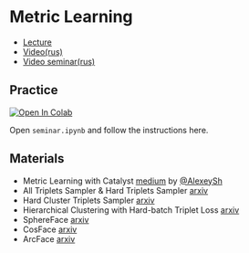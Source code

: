 # Metric Learning


- [Lecture](https://docs.google.com/presentation/d/1Cu6z5zkm7Xn-DOJdcUrW06PjsnQU-obtpdPino2CUmY/edit?usp=sharing)
- [Video(rus)](https://www.youtube.com/watch?v=bvcC4hXaIJY)
- [Video seminar(rus)](https://www.youtube.com/watch?v=C5lADgyfJGM)

## Practice

[![Open In Colab](https://colab.research.google.com/assets/colab-badge.svg)](https://drive.google.com/file/d/1XIJX6GWgZYYEOKjdNYatEshpbFeKOyok/view?usp=sharing)

Open `seminar.ipynb` and follow the instructions here.

## Materials

- Metric Learning with Catalyst [medium](https://medium.com/pytorch/metric-learning-with-catalyst-8c8337dfab1a) by [@AlexeySh](https://github.com/AlekseySh)
- All Triplets Sampler & Hard Triplets Sampler [arxiv](https://arxiv.org/pdf/1703.07737.pdf)
- Hard Cluster Triplets Sampler [arxiv](https://arxiv.org/abs/1812.10325)
- Hierarchical Clustering with Hard-batch Triplet Loss [arxiv](https://arxiv.org/pdf/1810.06951.pdf)
- SphereFace [arxiv](https://arxiv.org/pdf/1704.08063.pdf)
- CosFace [arxiv](https://arxiv.org/pdf/1801.09414.pdf)
- ArcFace [arxiv](https://arxiv.org/abs/1801.07698)
